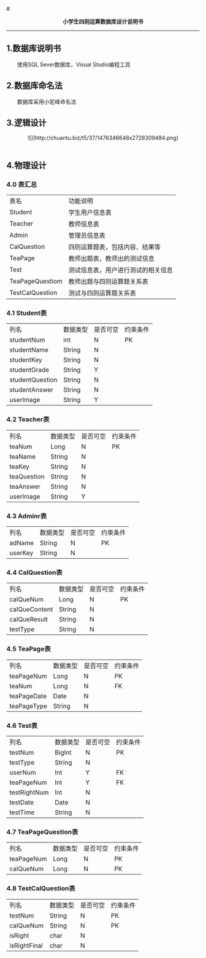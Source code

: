 
#<center>**小学生四则运算数据库设计说明书**</center>
***

<h2 id='1'>1.数据库说明书</h2> 
&emsp;&emsp;使用SQL Sever数据库，Visual Studio编程工具  
&emsp;&emsp;  
<h2 id='2'>2.数据库命名法</h2> 
&emsp;&emsp;数据库采用小驼峰命名法  
&emsp;&emsp;    
<h2 id='3'>3.逻辑设计</h2>
<center>![](http://chuantu.biz/t5/37/1476346648x2728309484.png)</center>
&emsp;&emsp;    
<h2 id='4'>4.物理设计</h2>
<h3 id='4.0'>4.0 表汇总</h3>
<table class="table table-bordered table-striped table-condensed">
 <tr>
   <td>表名</td>
   <td>功能说明</td> </tr>
 <tr>
   <td>Student</td>
   <td>学生用户信息表</td>
 </tr>
 <tr>
   <td>Teacher</td>
   <td>教师信息表</td>
 </tr>
 <tr>
   <td>Admin</td>   <td>管理员信息表</td>
 </tr>
 <tr>
   <td>CalQuestion</td>
   <td>四则运算题表，包括内容、结果等</td>
 </tr>
 <tr>
   <td>TeaPage</td>
   <td>教师出题表，教师出的测试信息</td>
 </tr>
 <tr>
   <td>Test</td>   <td>测试信息表，用户进行测试的相关信息</td>
 </tr>
 <tr>
   <td>TeaPageQuestiom</td>
   <td>教师出题与四则运算题关系表</td>
 </tr>
 <tr>
   <td>TestCalQuestion</td>
   <td>测试与四则运算题关系表</td> </tr>
 </table><h3 id='4.1'>4.1 Student表</h3>
<table class="table table-bordered table-striped table-condensed">
 <tr>
   <td>列名</td>
   <td>数据类型</td>
   <td>是否可空</td>
   <td>约束条件</td>
 </tr>
 <tr>
   <td>studentNum</td>
   <td>int</td>
   <td>N</td>
   <td>PK</td>
 </tr>
 <tr>
   <td>studentName</td>
   <td>String</td>
   <td>N</td>
   <td></td>
 </tr>
 <tr>
   <td>studentKey</td>
   <td>String</td>
   <td>N</td>
   <td></td>
 </tr>
 <tr>
   <td>studentGrade</td>
   <td>String</td>
   <td>Y</td>
   <td></td>
 </tr>
 <tr>
   <td>studentQuestion</td>
   <td>String</td>
   <td>N</td>
   <td></td>
 </tr>
 <tr>
   <td>studentAnswer</td>
   <td>String</td>
   <td>N</td>
   <td></td>
 </tr>
 <tr>
   <td>userImage</td>
   <td>String</td>
   <td>Y</td>
   <td></td>
 </tr>
 </table>
<h3 id='4.2'>4.2 Teacher表</h3>
<table class="table table-bordered table-striped table-condensed">
 <tr>
   <td>列名</td>
   <td>数据类型</td>
   <td>是否可空</td>
   <td>约束条件</td>
 </tr>
 <tr>
   <td>teaNum</td>
   <td>Long</td>
   <td>N</td>
   <td>PK</td>
 </tr>
 <tr>
   <td>teaName</td>
   <td>String</td>
   <td>N</td>
   <td></td>
 </tr>
 <tr>
   <td>teaKey</td>
   <td>String</td>
   <td>N</td>
   <td></td>
 </tr>
 <tr>
   <td>teaQuestion</td>
   <td>String</td>
   <td>N</td>
   <td></td>
 </tr>
 <tr>
   <td>teaAnswer</td>
   <td>String</td>
   <td>N</td>
   <td></td>
 </tr>
 <tr>
   <td>userImage</td>
   <td>String</td>
   <td>Y</td>
   <td></td>
 </tr>
 </table>
<h3 id='4.3'>4.3 Adminr表</h3>
<table class="table table-bordered table-striped table-condensed">
 <tr>
   <td>列名</td>
   <td>数据类型</td>
   <td>是否可空</td>
   <td>约束条件</td>
 </tr>
 <tr>
   <td>adName</td>
   <td>String</td>
   <td>N</td>
   <td>PK</td>
 </tr>
 <tr>
   <td>userKey</td>
   <td>String</td>
   <td>N</td>
   <td></td>
 </tr>
 </table>
<h3 id='4.4'>4.4 CalQuestion表</h3>
<table class="table table-bordered table-striped table-condensed">
 <tr>
   <td>列名</td>
   <td>数据类型</td>
   <td>是否可空</td>
   <td>约束条件</td>
 </tr>
 <tr>
   <td>calQueNum</td>
   <td>Long</td>
   <td>N</td>
   <td>PK</td>
 </tr>
 <tr>
   <td>calQueContent</td>
   <td>String</td>
   <td>N</td>
   <td></td>
 </tr>
 <tr>
   <td>calQueResult</td>
   <td>String</td>
   <td>N</td>
   <td></td>
 </tr>
 <tr>
   <td>testType</td>
   <td>String</td>
   <td>N</td>
   <td></td>
 </tr>
 </table>
<h3 id='4.5'>4.5 TeaPage表</h3>
<table class="table table-bordered table-striped table-condensed">
 <tr>
   <td>列名</td>
   <td>数据类型</td>
   <td>是否可空</td>
   <td>约束条件</td>
 </tr>
 <tr>
   <td>teaPageNum</td>
   <td>Long</td>
   <td>N</td>
   <td>PK</td>
 </tr>
 <tr>
   <td>teaNum</td>
   <td>Long</td>
   <td>N</td>
   <td>FK</td>
 </tr>
 <tr>
   <td>teaPageDate</td>
   <td>Date</td>
   <td>N</td>
   <td></td>
 </tr>
 <tr>
   <td>teaPageType</td>
   <td>String</td>
   <td>N</td>
   <td></td>
 </tr>
 </table>
<h3 id='4.6'>4.6 Test表</h3>
<table class="table table-bordered table-striped table-condensed">
 <tr>
   <td>列名</td>
   <td>数据类型</td>
   <td>是否可空</td>
   <td>约束条件</td>
 </tr>
 <tr>
   <td>testNum</td>
   <td>BigInt</td>
   <td>N</td>
   <td>PK</td>
 </tr>
 <tr>
   <td>testType</td>
   <td>String</td>
   <td>N</td>
   <td></td>
 </tr>
 <tr>
   <td>userNum</td>
   <td>Int</td>
   <td>Y</td>
   <td>FK</td>
 </tr>
 <tr>
   <td>teaPageNum</td>
   <td>Int</td>
   <td>Y</td>
   <td>FK</td>
 </tr>
 <tr>
   <td>testRightNum</td>
   <td>Int</td>
   <td>N</td>
   <td></td>
 </tr>
 <tr>
   <td>testDate</td>
   <td>Date</td>
   <td>N</td>
   <td></td>
 </tr>
 <tr>
   <td>testTime</td>
   <td>String</td>
   <td>N</td>
   <td></td>
 </tr>
 </table>
<h3 id='4.7'>4.7 TeaPageQuestion表</h3>
<table class="table table-bordered table-striped table-condensed">
 <tr>
   <td>列名</td>
   <td>数据类型</td>
   <td>是否可空</td>
   <td>约束条件</td>
 </tr>
 <tr>
   <td>teaPageNum</td>
   <td>Long</td>
   <td>N</td>
   <td>PK</td>
 </tr>
 <tr>
   <td>calQueNum</td>
   <td>Long</td>
   <td>N</td>
   <td>PK</td>
 </tr>
 </table>
<h3 id='4.8'>4.8 TestCalQuestion表</h3>
<table class="table table-bordered table-striped table-condensed">
 <tr>
   <td>列名</td>
   <td>数据类型</td>
   <td>是否可空</td>
   <td>约束条件</td>
 </tr>
 <tr>
   <td>testNum</td>
   <td>String</td>
   <td>N</td>
   <td>PK</td>
 </tr>
 <tr>
   <td>calQueNum</td>
   <td>String</td>
   <td>N</td>
   <td>PK</td>
 </tr>
 <tr>
   <td>isRight</td>
   <td>char</td>
   <td>N</td>
   <td></td>
 </tr>
 <tr>
   <td>isRightFinal</td>
   <td>char</td>
   <td>N</td>
   <td></td>
 </tr>
 </table>
